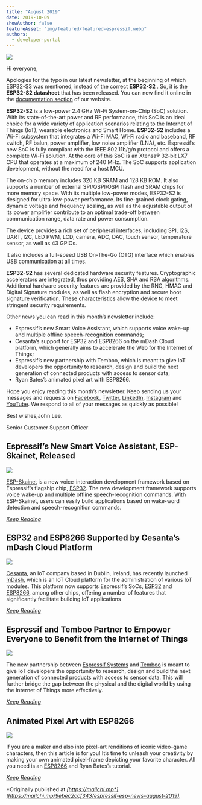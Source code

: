 ```yaml
---
title: "August 2019"
date: 2019-10-09
showAuthor: false
featureAsset: "img/featured/featured-espressif.webp"
authors:
  - developer-portal
---
```

![](img/august-1.webp)

Hi everyone,

Apologies for the typo in our latest newsletter, at the beginning of which ESP32-S3 was mentioned, instead of the correct __ESP32-S2__ . So, it is the __ESP32-S2 datasheet__  that has been released. You can now find it online in the [documentation section](https://www.espressif.com/sites/default/files/documentation/esp32-s2_datasheet_en.pdf) of our website.

__ESP32-S2__  is a low-power 2.4 GHz Wi-Fi System-on-Chip (SoC) solution. With its state-of-the-art power and RF performance, this SoC is an ideal choice for a wide variety of application scenarios relating to the Internet of Things (IoT), wearable electronics and Smart Home. __ESP32-S2__  includes a Wi-Fi subsystem that integrates a Wi-Fi MAC, Wi-Fi radio and baseband, RF switch, RF balun, power amplifier, low noise amplifier (LNA), etc. Espressif’s new SoC is fully compliant with the IEEE 802.11b/g/n protocol and offers a complete Wi-Fi solution. At the core of this SoC is an Xtensa® 32-bit LX7 CPU that operates at a maximum of 240 MHz. The SoC supports application development, without the need for a host MCU.

The on-chip memory includes 320 KB SRAM and 128 KB ROM. It also supports a number of external SPI/QSPI/OSPI flash and SRAM chips for more memory space. With its multiple low-power modes, ESP32-S2 is designed for ultra-low-power performance. Its fine-grained clock gating, dynamic voltage and frequency scaling, as well as the adjustable output of its power amplifier contribute to an optimal trade-off between communication range, data rate and power consumption.

The device provides a rich set of peripheral interfaces, including SPI, I2S, UART, I2C, LED PWM, LCD, camera, ADC, DAC, touch sensor, temperature sensor, as well as 43 GPIOs.

It also includes a full-speed USB On-The-Go (OTG) interface which enables USB communication at all times.

__ESP32-S2__  has several dedicated hardware security features. Cryptographic accelerators are integrated, thus providing AES, SHA and RSA algorithms. Additional hardware security features are provided by the RNG, HMAC and Digital Signature modules, as well as flash encryption and secure boot signature verification. These characteristics allow the device to meet stringent security requirements.

Other news you can read in this month’s newsletter include:

- Espressif’s new Smart Voice Assistant, which supports voice wake-up and multiple offline speech-recognition commands;
- Cesanta’s support for ESP32 and ESP8266 on the mDash Cloud platform, which generally aims to accelerate the Web for the Internet of Things;
- Espressif’s new partnership with Temboo, which is meant to give IoT developers the opportunity to research, design and build the next generation of connected products with access to sensor data;
- Ryan Bates’s animated pixel art with ESP8266.

Hope you enjoy reading this month’s newsletter. Keep sending us your messages and requests on [Facebook](https://www.facebook.com/espressif/), [Twitter](https://twitter.com/EspressifSystem), [LinkedIn](https://www.linkedin.com/company/espressif-systems/), [Instagram](https://www.instagram.com/espressif_systems/) and [YouTube](https://www.youtube.com/channel/UCDBWNF7CJ2U5eLGT7o3rKog). We respond to all of your messages as quickly as possible!

Best wishes,John Lee.

Senior Customer Support Officer

## Espressif’s New Smart Voice Assistant, ESP-Skainet, Released

![](img/august-2.webp)

[ESP-Skainet](https://github.com/espressif/esp-skainet) is a new voice-interaction development framework based on Espressif’s flagship chip, [ESP32](https://www.espressif.com/en/products/hardware/esp32/overview). The new development framework supports voice wake-up and multiple offline speech-recognition commands. With ESP-Skainet, users can easily build applications based on wake-word detection and speech-recognition commands.

[*Keep Reading*](https://www.espressif.com/en/news/ESP-Skainet_Released)

## ESP32 and ESP8266 Supported by Cesanta’s mDash Cloud Platform

![](img/august-3.webp)

[Cesanta](https://cesanta.com/), an IoT company based in Dublin, Ireland, has recently launched [mDash](https://mdash.net/docs/quickstart/esp-idf.md), which is an IoT Cloud platform for the administration of various IoT modules. This platform now supports Espressif’s SoCs, [ESP32](https://www.espressif.com/en/products/hardware/esp32/overview) and [ESP8266](https://www.espressif.com/en/products/hardware/esp8266ex/overview), among other chips, offering a number of features that significantly facilitate building IoT applications

[*Keep Reading*](https://www.espressif.com/en/news/ESP32_ESP8266_supported_by_mDash)

## Espressif and Temboo Partner to Empower Everyone to Benefit from the Internet of Things

![](img/august-4.webp)

The new partnership between [Espressif Systems](http://www.espressif.com/) and [Temboo](https://temboo.com/) is meant to give IoT developers the opportunity to research, design and build the next generation of connected products with access to sensor data. This will further bridge the gap between the physical and the digital world by using the Internet of Things more effectively.

[*Keep Reading*](https://www.espressif.com/en/news/Espressif_Temboo_Partnership)

## Animated Pixel Art with ESP8266

![](img/august-5.webp)

If you are a maker and also into pixel-art renditions of iconic video-game characters, then this article is for you! It’s time to unleash your creativity by making your own animated pixel-frame depicting your favorite character. All you need is an [ESP8266](https://www.espressif.com/en/products/hardware/esp8266ex/overview) and Ryan Bates’s tutorial.

[*Keep Reading*](https://www.espressif.com/en/news/Animated_ESP8266)

*Originally published at *[*https://mailchi.mp*](https://mailchi.mp/9ebec2ccf343/espressif-esp-news-august-2019)*.*
